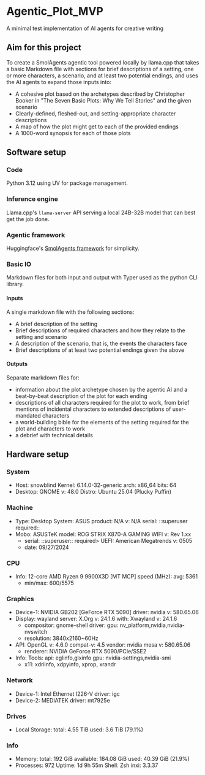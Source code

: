 # Agentic_Plot_MVP

A minimal test implementation of AI agents for creative writing

## Aim for this project

To create a SmolAgents agentic tool powered locally by llama.cpp that takes a basic Markdown file with sections for brief descriptions of a setting, one or more characters, a scenario, and at least two potential endings, and uses the AI agents to expand those inputs into:

- A cohesive plot based on the archetypes described by Christopher Booker in "The Seven Basic Plots: Why We Tell Stories" and the given scenario
- Clearly-defined, fleshed-out, and setting-appropriate character descriptions
- A map of how the plot might get to each of the provided endings
- A 1000-word synopsis for each of those plots

## Software setup

### Code

Python 3.12 using UV for package management.

### Inference engine

Llama.cpp's `llama-server` API serving a local 24B-32B model that can best get the job done.

### Agentic framework

Huggingface's [SmolAgents framework](https://github.com/huggingface/smolagents) for simplicity.

### Basic IO

Markdown files for both input and output with Typer used as the python CLI library.

#### Inputs

A single markdown file with the following sections:

- A brief description of the setting
- Brief descriptions of required characters and how they relate to the setting and scenario
- A description of the scenario, that is, the events the characters face
- Brief descriptions of at least two potential endings given the above

#### Outputs

Separate markdown files for:

- information about the plot archetype chosen by the agentic AI and a beat-by-beat description of the plot for each ending
- descriptions of all characters required for the plot to work, from brief mentions of incidental characters to extended descriptions of user-mandated characters
- a world-building bible for the elements of the setting required for the plot and characters to work
- a debrief with technical details

## Hardware setup

### System

- Host: snowblind Kernel: 6.14.0-32-generic arch: x86_64 bits: 64
- Desktop: GNOME v: 48.0 Distro: Ubuntu 25.04 (Plucky Puffin)

### Machine

- Type: Desktop System: ASUS product: N/A v: N/A serial: ::superuser required::
- Mobo: ASUSTeK model: ROG STRIX X870-A GAMING WIFI v: Rev 1.xx
  - serial: ::superuser:: required> UEFI: American Megatrends v: 0505
  - date: 09/27/2024

### CPU

- Info: 12-core AMD Ryzen 9 9900X3D [MT MCP] speed (MHz): avg: 5361
  - min/max: 600/5575
  
### Graphics

- Device-1: NVIDIA GB202 [GeForce RTX 5090] driver: nvidia v: 580.65.06
- Display: wayland server: X.Org v: 24.1.6 with: Xwayland v: 24.1.6
  - compositor: gnome-shell driver: gpu: nv_platform,nvidia,nvidia-nvswitch
  - resolution: 3840x2160~60Hz
- API: OpenGL v: 4.6.0 compat-v: 4.5 vendor: nvidia mesa v: 580.65.06
  - renderer: NVIDIA GeForce RTX 5090/PCIe/SSE2
- Info: Tools: api: eglinfo,glxinfo gpu: nvidia-settings,nvidia-smi
  - x11: xdriinfo, xdpyinfo, xprop, xrandr
  
### Network

- Device-1: Intel Ethernet I226-V driver: igc
- Device-2: MEDIATEK driver: mt7925e

### Drives

- Local Storage: total: 4.55 TiB used: 3.6 TiB (79.1%)

### Info

- Memory: total: 192 GiB available: 184.08 GiB used: 40.39 GiB (21.9%)
- Processes: 972 Uptime: 1d 9h 55m Shell: Zsh inxi: 3.3.37
